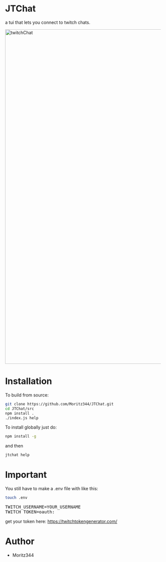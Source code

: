 # JTChat
a tui that lets you connect to twitch chats.

<img width="1918" height="1080" alt="twitchChat" src="https://github.com/user-attachments/assets/0ca6da2d-ae6f-4bf7-970e-1a951972bc40" />

# Installation
To build from source:

```bash
git clone https://github.com/Moritz344/JTChat.git
cd JTChat/src
npm install .
./index.js help
```
To install globally just do:
```bash
npm install -g
```
and then
```bash
jtchat help
```


# Important
You still have to make a .env file with like this:

```bash
touch .env
```

<pre>
TWITCH_USERNAME=YOUR_USERNAME
TWITCH_TOKEN=oauth:
</pre>

get your token here: https://twitchtokengenerator.com/

# Author
- Moritz344



